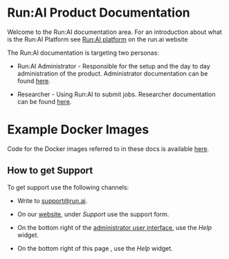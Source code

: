 # Run:AI Product Documentation

Welcome to the Run:AI documentation area. For an introduction about what is the Run:AI Platform see [Run:AI platform](https://www.run.ai/platform/) on the run.ai website


The Run:AI documentation is targeting two personas:

* Run:AI Administrator - Responsible for the setup and the day to day administration of the  product. Administrator documentation can be found [here](./Administrator/overview-administrator.md).

* Researcher - Using Run:AI to submit jobs. Researcher documentation can be found [here](./Researcher/overview-researcher.md).

# Example Docker Images

Code for the Docker images referred to in these docs is available [here](https://github.com/run-ai/docs/tree/master/quickstart).


## How to get Support

To get support use the following channels:

* Write to [support@run.ai](mailto:support@run.ai).

* On our [website](https://run.ai), under _Support_ use the support form.

* On the bottom right of the [administrator user interface](https://app.run.ai), use the _Help_ widget.

* On the bottom right of this page , use the _Help_ widget.



